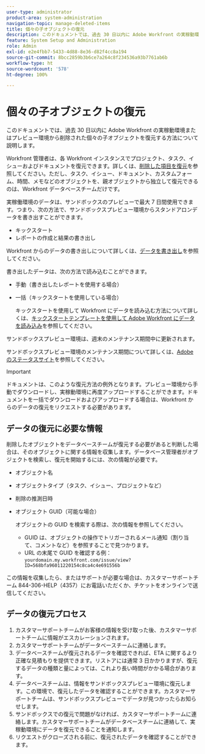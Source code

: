 ```yaml
---
user-type: administrator
product-area: system-administration
navigation-topic: manage-deleted-items
title: 個々の子オブジェクトの復元
description: このドキュメントでは、過去 30 日以内に Adobe Workfront の実稼動環境またはプレビュー環境から削除された個々の子オブジェクトを復元する方法について説明します。
feature: System Setup and Administration
role: Admin
exl-id: e2e4fbb7-5433-4d88-8e36-d82f4cc8a194
source-git-commit: 8bcc2859b3b6ce7a264c8f234536a93b7761ab6b
workflow-type: ht
source-wordcount: '578'
ht-degree: 100%

---
```


# 個々の子オブジェクトの復元

このドキュメントでは、過去 30 日以内に Adobe Workfront の実稼動環境またはプレビュー環境から削除された個々の子オブジェクトを復元する方法について説明します。

Workfront 管理者は、各 Workfront インスタンスでプロジェクト、タスク、イシューおよびドキュメントを復元できます。詳しくは、[削除した項目を復元](../../../administration-and-setup/manage-workfront/manage-deleted-items/restore-deleted-items.md)を参照してください。ただし、タスク、イシュー、ドキュメント、カスタムフォーム、時間、メモなどのオブジェクトを、親オブジェクトから独立して復元できるのは、Workfront データベースチームだけです。

実稼働環境のデータは、サンドボックスのプレビューで最大 7 日間使用できます。つまり、次の方法で、サンドボックスプレビュー環境からスタンドアロンデータを書き出すことができます。

* キックスタート
* レポートの作成と結果の書き出し

Workfront からのデータの書き出しについて詳しくは、[データを書き出し](../../../reports-and-dashboards/reports/creating-and-managing-reports/export-data.md)を参照してください。

書き出したデータは、次の方法で読み込むことができます。

* 手動（書き出したレポートを使用する場合）
* 一括（キックスタートを使用している場合）

  キックスタートを使用して Workfront にデータを読み込む方法について詳しくは、[キックスタートテンプレートを使用して Adobe Workfront にデータを読み込み](../../../administration-and-setup/manage-workfront/using-kick-starts/import-data-via-kickstarts.md)を参照してください。

サンドボックスプレビュー環境は、週末のメンテナンス期間中に更新されます。

サンドボックスプレビュー環境のメンテナンス期間について詳しくは、[Adobe のステータスサイト](https://status.adobe.com/ja)を参照してください。

>[!IMPORTANT]
>
>ドキュメントは、このような復元方法の例外となります。プレビュー環境から手動でダウンロードし、実稼動環境に再度アップロードすることができます。ドキュメントを一括でダウンロードおよびアップロードする場合は、Workfront からのデータの復元をリクエストする必要があります。

## データの復元に必要な情報

削除したオブジェクトをデータベースチームが復元する必要があると判断した場合は、そのオブジェクトに関する情報を収集します。データベース管理者がオブジェクトを検索し、復元を開始するには、次の情報が必要です。

* オブジェクト名
* オブジェクトタイプ（タスク、イシュー、プロジェクトなど）
* 削除の推測日時
* オブジェクト GUID（可能な場合）

  オブジェクトの GUID を検索する際は、次の情報を参照してください。

   * GUID は、オブジェクトの操作でトリガーされるメール通知（割り当て、コメントなど）を参照することで見つかります。
   * URL の末尾で GUID を確認する例：`yourdomain.my.workfront.com/issue/view?ID=568bfa96011220154c8ca4c4e691556b`

この情報を収集したら、またはサポートが必要な場合は、カスタマーサポートチーム 844-306-HELP（4357）にお電話いただくか、チケットをオンラインで送信してください。

## データの復元プロセス

1. カスタマーサポートチームがお客様の情報を受け取った後、カスタマーサポートチームに情報がエスカレーションされます。
1. カスタマーサポートチームがデータベースチームに連絡します。
1. データベースチームが復元されるデータを確認できれば、ETA に関するより正確な見積もりを提供できます。リストアには通常 3 日かかりますが、復元するデータの種類と量によっては、これより長い時間がかかる場合があります。
1. データベースチームは、情報をサンドボックスプレビュー環境に復元します。この環境で、復元したデータを確認することができます。カスタマーサポートチームは、サンドボックスプレビューでデータが見つかったらお知らせします。
1. サンドボックスでの復元で問題がなければ、カスタマーサポートチームに連絡します。カスタマーサポートチームがデータベースチームに連絡して、実稼動環境にデータを復元できることを通知します。
1. リクエストがクローズされる前に、復元されたデータを確認することができます。
